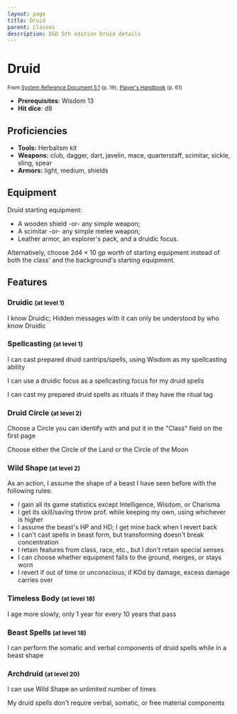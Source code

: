 ```yaml
---
layout: page
title: Druid
parent: Classes
description: D&D 5th edition Druid details
---
```


# Druid

<small>From <a target="_blank" href="https://media.wizards.com/2016/downloads/DND/SRD-OGL_V5.1.pdf">System Reference Document 5.1</a> (p. 19), <a target="_blank" href="https://dnd.wizards.com/products/tabletop-games/rpg-products/rpg_playershandbook">Player's Handbook</a> (p. 61)</small>

- **Prerequisites**: Wisdom 13
- **Hit dice**: d8

## Proficiencies

- **Tools:** Herbalism kit
- **Weapons:** club, dagger, dart, javelin, mace, quarterstaff, scimitar, sickle, sling, spear
- **Armors:** light, medium, shields

## Equipment


Druid starting equipment:

- A wooden shield -or- any simple weapon;
- A scimitar -or- any simple melee weapon;
- Leather armor, an explorer's pack, and a druidic focus.

Alternatively, choose 2d4 × 10 gp worth of starting equipment instead of both the class' and the background's starting equipment.


## Features

### Druidic <small>(at level 1)</small>


I know Druidic; Hidden messages with it can only be understood by who know Druidic



### Spellcasting <small>(at level 1)</small>


I can cast prepared druid cantrips/spells, using Wisdom as my spellcasting ability

I can use a druidic focus as a spellcasting focus for my druid spells

I can cast my prepared druid spells as rituals if they have the ritual tag



### Druid Circle <small>(at level 2)</small>


Choose a Circle you can identify with and put it in the "Class" field on the first page

Choose either the Circle of the Land or the Circle of the Moon



### Wild Shape <small>(at level 2)</small>


As an action, I assume the shape of a beast I have seen before with the following rules:
- I gain all its game statistics except Intelligence, Wisdom, or Charisma
- I get its skill/saving throw prof. while keeping my own, using whichever is higher
- I assume the beast's HP and HD; I get mine back when I revert back
- I can't cast spells in beast form, but transforming doesn't break concentration
- I retain features from class, race, etc., but I don't retain special senses
- I can choose whether equipment falls to the ground, merges, or stays worn
- I revert if out of time or unconscious; if KOd by damage, excess damage carries over



### Timeless Body <small>(at level 18)</small>


I age more slowly, only 1 year for every 10 years that pass



### Beast Spells <small>(at level 18)</small>


I can perform the somatic and verbal components of druid spells while in a beast shape



### Archdruid <small>(at level 20)</small>


I can use Wild Shape an unlimited number of times

My druid spells don't require verbal, somatic, or free material components


